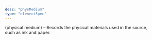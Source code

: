 ```yaml
---
desc: "physMedium"
type: "elementSpec"
---
```


(physical medium) – Records the physical materials used in the source, such as ink
and
paper.